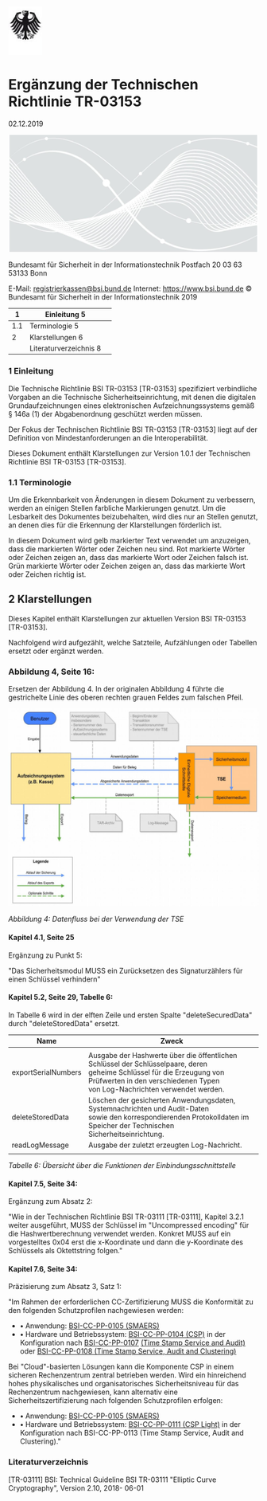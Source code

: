 ![](_page_0_Picture_0.jpeg)

# Ergänzung der Technischen Richtlinie TR-03153

02.12.2019

![](_page_0_Picture_4.jpeg)

Bundesamt für Sicherheit in der Informationstechnik Postfach 20 03 63 53133 Bonn

E-Mail: registrierkassen@bsi.bund.de Internet: https://www.bsi.bund.de © Bundesamt für Sicherheit in der Informationstechnik 2019

| 1   | Einleitung 5           |  |
|-----|------------------------|--|
| 1.1 | Terminologie 5         |  |
| 2   | Klarstellungen 6       |  |
|     | Literaturverzeichnis 8 |  |

### <span id="page-3-0"></span>1 Einleitung

Die Technische Richtlinie BSI TR-03153 [TR-03153] spezifiziert verbindliche Vorgaben an die Technische Sicherheitseinrichtung, mit denen die digitalen Grundaufzeichnungen eines elektronischen Aufzeichnungssystems gemäß § 146a (1) der Abgabenordnung geschützt werden müssen.

Der Fokus der Technischen Richtlinie BSI TR-03153 [TR-03153] liegt auf der Definition von Mindestanforderungen an die Interoperabilität.

Dieses Dokument enthält Klarstellungen zur Version 1.0.1 der Technischen Richtlinie BSI TR-03153 [TR-03153].

### <span id="page-3-1"></span>1.1 Terminologie

Um die Erkennbarkeit von Änderungen in diesem Dokument zu verbessern, werden an einigen Stellen farbliche Markierungen genutzt. Um die Lesbarkeit des Dokumentes beizubehalten, wird dies nur an Stellen genutzt, an denen dies für die Erkennung der Klarstellungen förderlich ist.

In diesem Dokument wird gelb markierter Text verwendet um anzuzeigen, dass die markierten Wörter oder Zeichen neu sind. Rot markierte Wörter oder Zeichen zeigen an, dass das markierte Wort oder Zeichen falsch ist. Grün markierte Wörter oder Zeichen zeigen an, dass das markierte Wort oder Zeichen richtig ist.

## <span id="page-4-0"></span>2 Klarstellungen

Dieses Kapitel enthält Klarstellungen zur aktuellen Version BSI TR-03153 [TR-03153].

Nachfolgend wird aufgezählt, welche Satzteile, Aufzählungen oder Tabellen ersetzt oder ergänzt werden.

### **Abbildung 4, Seite 16:**

Ersetzen der Abbildung 4. In der originalen Abbildung 4 führte die gestrichelte Linie des oberen rechten grauen Feldes zum falschen Pfeil.

![](_page_4_Figure_6.jpeg)

*Abbildung 4: Datenfluss bei der Verwendung der TSE*

#### **Kapitel 4.1, Seite 25**

Ergänzung zu Punkt 5:

"Das Sicherheitsmodul MUSS ein Zurücksetzen des Signaturzählers für einen Schlüssel verhindern"

#### **Kapitel 5.2, Seite 29, Tabelle 6:**

In Tabelle 6 wird in der elften Zeile und ersten Spalte "deleteSecuredData" durch "deleteStoredData" ersetzt.

| Name                | Zweck                                                                                                                                                                                                     |
|---------------------|-----------------------------------------------------------------------------------------------------------------------------------------------------------------------------------------------------------|
|                     |                                                                                                                                                                                                           |
| exportSerialNumbers | Ausgabe der Hashwerte über die öffentlichen Schlüssel der Schlüsselpaare, deren<br>geheime Schlüssel für die Erzeugung von Prüfwerten in den verschiedenen Typen<br>von Log-Nachrichten verwendet werden. |
| deleteStoredData    | Löschen der gesicherten Anwendungsdaten, Systemnachrichten und Audit-Daten<br>sowie den korrespondierenden Protokolldaten im Speicher der Technischen<br>Sicherheitseinrichtung.                          |
| readLogMessage      | Ausgabe der zuletzt erzeugten Log-Nachricht.                                                                                                                                                              |
|                     |                                                                                                                                                                                                           |

*Tabelle 6: Übersicht über die Funktionen der Einbindungsschnittstelle*

#### **Kapitel 7.5, Seite 34:**

Ergänzung zum Absatz 2:

"Wie in der Technischen Richtlinie BSI TR-03111 [TR-03111], Kapitel 3.2.1 weiter ausgeführt, MUSS der Schlüssel im "Uncompressed encoding" für die Hashwertberechnung verwendet werden. Konkret MUSS auf ein vorgestelltes 0x04 erst die x-Koordinate und dann die y-Koordinate des Schlüssels als Oktettstring folgen."

#### **Kapitel 7.6, Seite 34:**

Präzisierung zum Absatz 3, Satz 1:

"Im Rahmen der erforderlichen CC-Zertifizierung MUSS die Konformität zu den folgenden Schutzprofilen nachgewiesen werden:

- **•** Anwendung: [BSI-CC-PP-0105 \(SMAERS\)](https://www.bsi.bund.de/SharedDocs/Zertifikate_CC/PP/aktuell/PP_0105.html)
- **•** Hardware und Betriebssystem: [BSI-CC-PP-0104 \(CSP\)](https://www.bsi.bund.de/SharedDocs/Zertifikate_CC/PP/aktuell/PP_0104.html) in der Konfiguration nach [BSI-CC-PP-0107](https://www.bsi.bund.de/SharedDocs/Zertifikate_CC/PP/aktuell/PP_0107.html) [\(Time Stamp Service and Audit\)](https://www.bsi.bund.de/SharedDocs/Zertifikate_CC/PP/aktuell/PP_0107.html) oder [BSI-CC-PP-0108 \(Time Stamp Service, Audit and Clustering\)](https://www.bsi.bund.de/SharedDocs/Zertifikate_CC/PP/aktuell/PP_0108.html)

Bei "Cloud"-basierten Lösungen kann die Komponente CSP in einem sicheren Rechenzentrum zentral betrieben werden. Wird ein hinreichend hohes physikalisches und organisatorisches Sicherheitsniveau für das Rechenzentrum nachgewiesen, kann alternativ eine Sicherheitszertifizierung nach folgenden Schutzprofilen erfolgen:

- **•** Anwendung: [BSI-CC-PP-0105 \(SMAERS\)](https://www.bsi.bund.de/DE/Themen/ZertifizierungundAnerkennung/Produktzertifizierung/ZertifizierungnachCC/SchutzprofileProtectionProfiles/SchutzprofileProtectionProfiles_in_Zertifizierung/schutzprofile_PPs_InZertifizierung_node.html)
- **•** Hardware und Betriebssystem: [BSI-CC-PP-0111 \(CSP Light\)](https://www.bsi.bund.de/DE/Themen/ZertifizierungundAnerkennung/Produktzertifizierung/ZertifizierungnachCC/SchutzprofileProtectionProfiles/SchutzprofileProtectionProfiles_in_Zertifizierung/schutzprofile_PPs_InZertifizierung_node.html) in der Konfiguration nach BSI-CC-PP-0113 (Time Stamp Service, Audit and Clustering)."

### <span id="page-6-0"></span>Literaturverzeichnis

[TR-03111] BSI: Technical Guideline BSI TR-03111 "Elliptic Curve Cryptography", Version 2.10, 2018- 06-01